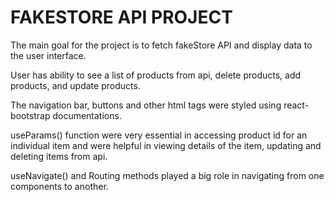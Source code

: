# FAKESTORE API PROJECT

The main goal for the project is to fetch fakeStore API and display data to the user interface. 

User has ability to see a list of products from api, delete products, add products, and update products. 

The navigation bar, buttons and other html tags were  styled using react-bootstrap documentations.

useParams() function were very essential in accessing product id for an individual item and were helpful in viewing details of the item, updating and deleting items from api.

useNavigate() and Routing methods played a big role in navigating from one components to another. 

